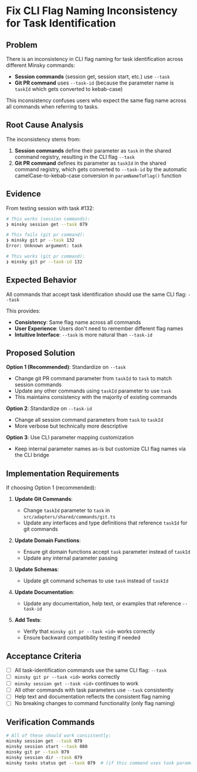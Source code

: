 # Fix CLI Flag Naming Inconsistency for Task Identification

## Problem

There is an inconsistency in CLI flag naming for task identification across different Minsky commands:

- **Session commands** (session get, session start, etc.) use `--task`
- **Git PR command** uses `--task-id` (because the parameter name is `taskId` which gets converted to kebab-case)

This inconsistency confuses users who expect the same flag name across all commands when referring to tasks.

## Root Cause Analysis

The inconsistency stems from:

1. **Session commands** define their parameter as `task` in the shared command registry, resulting in the CLI flag `--task`
2. **Git PR command** defines its parameter as `taskId` in the shared command registry, which gets converted to `--task-id` by the automatic camelCase-to-kebab-case conversion in `paramNameToFlag()` function

## Evidence

From testing session with task #132:

```bash
# This works (session commands):
❯ minsky session get --task 079

# This fails (git pr command):
❯ minsky git pr --task 132
Error: Unknown argument: task

# This works (git pr command):
❯ minsky git pr --task-id 132
```

## Expected Behavior

All commands that accept task identification should use the same CLI flag: `--task`

This provides:

- **Consistency**: Same flag name across all commands
- **User Experience**: Users don't need to remember different flag names
- **Intuitive Interface**: `--task` is more natural than `--task-id`

## Proposed Solution

**Option 1 (Recommended)**: Standardize on `--task`

- Change git PR command parameter from `taskId` to `task` to match session commands
- Update any other commands using `taskId` parameter to use `task`
- This maintains consistency with the majority of existing commands

**Option 2**: Standardize on `--task-id`

- Change all session command parameters from `task` to `taskId`
- More verbose but technically more descriptive

**Option 3**: Use CLI parameter mapping customization

- Keep internal parameter names as-is but customize CLI flag names via the CLI bridge

## Implementation Requirements

If choosing Option 1 (recommended):

1. **Update Git Commands**:

   - Change `taskId` parameter to `task` in `src/adapters/shared/commands/git.ts`
   - Update any interfaces and type definitions that reference `taskId` for git commands

2. **Update Domain Functions**:

   - Ensure git domain functions accept `task` parameter instead of `taskId`
   - Update any internal parameter passing

3. **Update Schemas**:

   - Update git command schemas to use `task` instead of `taskId`

4. **Update Documentation**:

   - Update any documentation, help text, or examples that reference `--task-id`

5. **Add Tests**:
   - Verify that `minsky git pr --task <id>` works correctly
   - Ensure backward compatibility testing if needed

## Acceptance Criteria

- [ ] All task-identification commands use the same CLI flag: `--task`
- [ ] `minsky git pr --task <id>` works correctly
- [ ] `minsky session get --task <id>` continues to work
- [ ] All other commands with task parameters use `--task` consistently
- [ ] Help text and documentation reflects the consistent flag naming
- [ ] No breaking changes to command functionality (only flag naming)

## Verification Commands

```bash
# All of these should work consistently:
minsky session get --task 079
minsky session start --task 080
minsky git pr --task 079
minsky session dir --task 079
minsky tasks status get --task 079  # (if this command uses task parameter)
```
